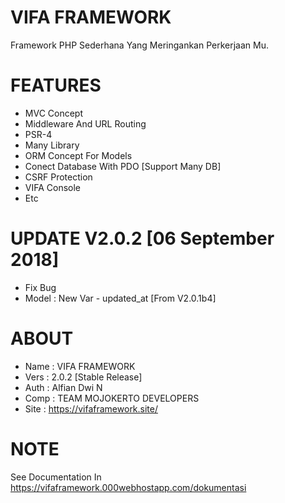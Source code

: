 # VIFA FRAMEWORK
Framework PHP Sederhana Yang Meringankan Perkerjaan Mu.


# FEATURES
* MVC Concept
* Middleware And URL Routing
* PSR-4
* Many Library
* ORM Concept For Models
* Conect Database With PDO [Support Many DB]
* CSRF Protection
* VIFA Console
* Etc


# UPDATE V2.0.2 [06 September 2018]
* Fix Bug
* Model : New Var - updated_at [From V2.0.1b4]


# ABOUT
* Name : VIFA FRAMEWORK
* Vers : 2.0.2 [Stable Release]
* Auth : Alfian Dwi N
* Comp : TEAM MOJOKERTO DEVELOPERS
* Site : https://vifaframework.site/


# NOTE
See Documentation In https://vifaframework.000webhostapp.com/dokumentasi
